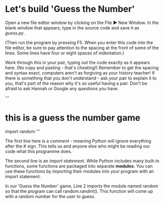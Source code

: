 Let's build 'Guess the Number'
==============================

Open a new file editor window by clicking on the File ► New Window. In the blank window that appears, type in the source code and save it as *guess.py*. 

(Then run the program by pressing F5. When you enter this code into the file editor, be sure to pay attention to the spacing at the front of some of the lines. Some lines have four or eight spaces of indentation.)

Work through this in your pair, typing out the code exactly as it appears here. (No copy and pasting - that's cheating!) Remember to get the spacing and syntax exact, computers aren't as forgiving as your history teacher! If there is something that you don't understand - ask your pair to explain it to you, that's part of the reason why it's so useful having a pair. Don't be afraid to ask Hannah or Google any questions you have.  

'''
# this is a guess the number game
import random
'''

The first line here is a *comment* - meaning Python will ignore everything after the # sign. This tells us and anyone else who might be reading our code what this programme does.

The second line is an *import statement*. While Python includes many built-in functions, some functions are packaged into separate **modules**. You can use these functions by importing their modules into your program with an import statement.

In our 'Guess the Number' game, Line 2 imports the module named random so that the program can call random.randint(). This function will come up with a random number for the user to guess.

